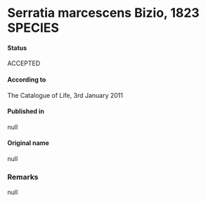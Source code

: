 # Serratia marcescens Bizio, 1823 SPECIES

#### Status
ACCEPTED

#### According to
The Catalogue of Life, 3rd January 2011

#### Published in
null

#### Original name
null

### Remarks
null